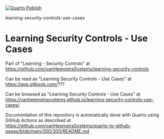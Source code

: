 [![Quarto Publish](https://github.com/vanHeemstraSystems/learning-security-controls-use-cases/actions/workflows/publish.yml/badge.svg)](https://github.com/vanHeemstraSystems/learning-security-controls-use-cases/actions/workflows/publish.yml)

learning-security-controls-use-cases
# Learning Security Controls - Use Cases

Part of "Learning - Security Controls" at https://github.com/vanHeemstraSystems/learning-security-controls

Can be read as "Learning Security Controls - Use Cases" at https://app.gitbook.com/???

Can be browsed as "Learning Security Controls - Use Cases" at https://vanheemstrasystems.github.io/learning-security-controls-use-cases/

Documentation of this repository is automatically done with Quarto using GitHub Actions as described at https://github.com/vanHeemstraSystems/quarto-to-github-pages/blob/main/300/300/README.md
